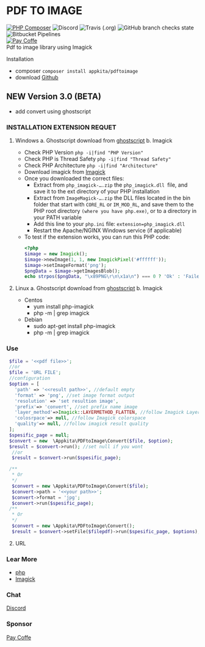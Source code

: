 # PDF TO IMAGE

[![PHP Composer](https://github.com/gunantos/pdftoimage-php/actions/workflows/php.yml/badge.svg)](https://github.com/gunantos/pdftoimage-php/actions/workflows/php.yml)
![Discord](https://img.shields.io/discord/846036920811126844?style=plastic)
![Travis (.org)](https://img.shields.io/travis/gunantos/pdftoimage-php?style=plastic)
![GitHub branch checks state](https://img.shields.io/github/checks-status/gunantos/pdftoimage-php/main?style=plastic)
![Bitbucket Pipelines](https://img.shields.io/bitbucket/pipelines/andtho89/pdftoimage-php/main)<br>
<a href="https://sponsor.app-kita.net" target="_blank"><img src="https://img.shields.io/github/sponsors/gunantos?logo=gunantos&style=for-the-badge" title="Pay Coffe" /></a><br>
Pdf to image library using Imagick<br>

Installation

- composer
  `composer install appkita/pdftoimage`
- download [Github](https://github.com/gunantos/pdftoimage-php/releases)

## NEW Version 3.0 (BETA)

- add convert using ghostscript

### INSTALLATION EXTENSION REQUET

1. Windows
   a. Ghostscript
   download from [ghostscript](https://www.ghostscript.com/download/gsdnld.html)
   b. Imagick

   - Check PHP Version `php -i|find "PHP Version"`
   - Check PHP is Thread Safety `php -i|find "Thread Safety"`
   - Check PHP Architecture `php -i|find "Architecture"`
   - Download imagick from [Imagick](https://pecl.php.net/package/imagick)
   - Once you downloaded the correct files:
     - Extract from `php_imagick-….zip` the `php_imagick.dll `file, and save it to the ext directory of your PHP installation
     - Extract from `ImageMagick-….zip` the DLL files located in the bin folder that start with `CORE_RL` or `IM_MOD_RL`, and save them to the PHP root directory `(where you have php.exe)`, or to a directory in your PATH variable
     - Add this line to your `php.ini` file: `extension=php_imagick.dll`
     - Restart the Apache/NGINX Windows service (if applicable)
   - To test if the extension works, you can run this PHP code:
     ```php
     <?php
     $image = new Imagick();
     $image->newImage(1, 1, new ImagickPixel('#ffffff'));
     $image->setImageFormat('png');
     $pngData = $image->getImagesBlob();
     echo strpos($pngData, "\x89PNG\r\n\x1a\n") === 0 ? 'Ok' : 'Failed';
     ```

2. Linux
   a. Ghostscript
   download from [ghostscript](https://www.ghostscript.com/download/gsdnld.html)
   b. Imagick
   - Centos
     - yum install php-imagick
     - php -m | grep imagick
   - Debian
     - sudo apt-get install php-imagick
     - php -m | grep imagick

### Use

```php
 $file = '<<pdf file>>';
 //or
 $file = 'URL FILE';
 //configuration
 $option = [
   'path' => '<<result path>>', //default empty
   'format' => 'png', //set image format output
   'resolution' => 'set resultion image',
   'prefix'=> 'convert', //set prefix name image
   'layer_method'=>Imagick::LAYERMETHOD_FLATTEN, //follow Imagick Layer Method
   'colosrpace'=> null, //follow Imagick colorspace
   'quality'=> null, //follow imagick result quality
 ];
 $spesific_page = null;
 $convert = new  \Appkita\PDFtoImage\Convert($file, $option);
 $result = $convert->run(); //set null if you wont
  //or
  $result = $convert->run($spesific_page);

 /**
  * Or
  */
  $convert = new \Appkita\PDFtoImage\Convert($file);
  $convert->path = '<<your path>>';
  $convert->format = 'jpg';
  $convert->run($spesific_page);
 /**
  * Or
  */
  $convert = new \Appkita\PDFtoImage\Convert();
  $result = $convert->setFile($filepdf)->run($spesific_page, $options); // if is_string $options return $path output
```

2. URL

### Lear More

- [php](https://www.php.net/manual/en)
- [Imagick](https://www.php.net/manual/en/book.imagick.php)

### Chat

[Discord](https://discord.gg/bXUWCSaw)

### Sponsor

[Pay Coffe](https://sponsor.app-kita.net)
